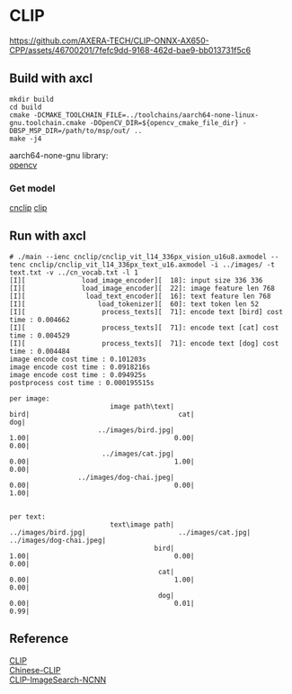 # CLIP

https://github.com/AXERA-TECH/CLIP-ONNX-AX650-CPP/assets/46700201/7fefc9dd-9168-462d-bae9-bb013731f5c6

## Build with axcl
```
mkdir build
cd build
cmake -DCMAKE_TOOLCHAIN_FILE=../toolchains/aarch64-none-linux-gnu.toolchain.cmake -DOpenCV_DIR=${opencv_cmake_file_dir} -DBSP_MSP_DIR=/path/to/msp/out/ ..
make -j4
```
aarch64-none-gnu library:\
[opencv](https://github.com/ZHEQIUSHUI/SAM-ONNX-AX650-CPP/releases/download/ax_models/libopencv-4.6-aarch64-none.zip)

### Get model

[cnclip](https://hf-mirror.com/AXERA-TECH/cnclip)
[clip](https://hf-mirror.com/AXERA-TECH/clip)

## Run with axcl 
```shell
# ./main --ienc cnclip/cnclip_vit_l14_336px_vision_u16u8.axmodel --tenc cnclip/cnclip_vit_l14_336px_text_u16.axmodel -i ../images/ -t text.txt -v ../cn_vocab.txt -l 1
[I][              load_image_encoder][  18]: input size 336 336
[I][              load_image_encoder][  22]: image feature len 768
[I][               load_text_encoder][  16]: text feature len 768
[I][                  load_tokenizer][  60]: text token len 52
[I][                   process_texts][  71]: encode text [bird] cost time : 0.004662
[I][                   process_texts][  71]: encode text [cat] cost time : 0.004529
[I][                   process_texts][  71]: encode text [dog] cost time : 0.004484
image encode cost time : 0.101203s
image encode cost time : 0.0918216s
image encode cost time : 0.094925s
postprocess cost time : 0.000195515s

per image:
                         image path\text|                                    bird|                                     cat|                                     dog|
                      ../images/bird.jpg|                                    1.00|                                    0.00|                                    0.00|
                       ../images/cat.jpg|                                    0.00|                                    1.00|                                    0.00|
                 ../images/dog-chai.jpeg|                                    0.00|                                    0.00|                                    1.00|


per text:
                         text\image path|                      ../images/bird.jpg|                       ../images/cat.jpg|                 ../images/dog-chai.jpeg|
                                    bird|                                    1.00|                                    0.00|                                    0.00|
                                     cat|                                    0.00|                                    1.00|                                    0.00|
                                     dog|                                    0.00|                                    0.01|                                    0.99|
```
## Reference
[CLIP](https://github.com/openai/CLIP)\
[Chinese-CLIP](https://github.com/OFA-Sys/Chinese-CLIP)\
[CLIP-ImageSearch-NCNN](https://github.com/EdVince/CLIP-ImageSearch-NCNN)
